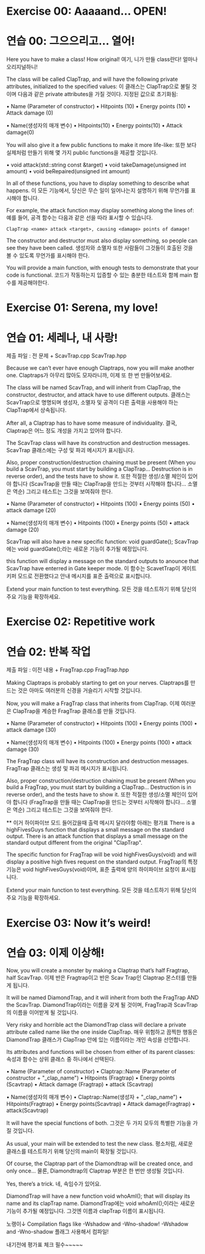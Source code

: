 # Exercise 00: Aaaaand... OPEN!
# 연습 00: 그으으리고... 열어!

Here you have to make a class! How original!
여기, 니가 만들 class란다! 얼마나 오리지널하니!

The class will be called ClapTrap, and will have the following private attributes, initialized to the specified values:
이 클래스는 ClapTrap으로 불릴 것이며 다음과 같은 private attributes을 가질 것이다. 지정된 값으로 초기화됨:

• Name (Parameter of constructor)
• Hitpoints (10)
• Energy points (10)
• Attack damage (0)

• Name(생성자의 매개 변수)
• Hitpoints(10)
• Energy points(10)
• Attack damage(0)

You will also give it a few public functions to make it more life-like:
또한 보다 실제처럼 만들기 위해 몇 가지 public functions을 제공할 것입니다.

• void attack(std::string const &target)
• void takeDamage(unsigned int amount)
• void beRepaired(unsigned int amount)

In all of these functions, you have to display something to describe what happens.
이 모든 기능에서, 당신은 무슨 일이 일어나는지 설명하기 위해 무언가를 표시해야 합니다.

For example, the attack function may display something along the lines of:
예를 들어, 공격 함수는 다음과 같은 선을 따라 표시할 수 있습니다.

`ClapTrap <name> attack <target>, causing <damage> points of damage!`

The constructor and destructor must also display something, so people can see they have been called.
생성자와 소멸자 또한 사람들이 그것들이 호출된 것을 볼 수 있도록 무언가를 표시해야 한다.

You will provide a main function, with enough tests to demonstrate that your code is functional.
코드가 작동하는지 입증할 수 있는 충분한 테스트와 함께 main 함수를 제공해야한다.

# Exercise 01: Serena, my love!
# 연습 01: 세레나, 내 사랑!

제출 파일 : 전 문제 +  ScavTrap.cpp ScavTrap.hpp

Because we can’t ever have enough Claptraps, now you will make another one.
Claptraps가 아무리 많아도 모자라니까, 이제 또 한 번 만들어보세요.

The class will be named ScavTrap, and will inherit from ClapTrap, the constructor, destructor, and attack have to use different outputs. 
클래스는 ScavTrap으로 명명되며 생성자, 소멸자 및 공격이 다른 출력을 사용해야 하는 ClapTrap에서 상속됩니다.

After all, a Claptrap has to have some measure of individuality.
결국, Claptrap은 어느 정도 개성을 가지고 있어야 합니다.

The ScavTrap class will have its construction and destruction messages.
ScavTrap 클래스에는 구성 및 파괴 메시지가 표시됩니다.

Also, proper construction/destruction chaining must be present
(When you build a ScavTrap, you must start by building a ClapTrap... Destruction is in reverse order),
and the tests have to show it.
또한 적절한 생성/소멸 체인이 있어야 합니다
(ScavTrap을 만들 때는 ClapTrap을 만드는 것부터 시작해야 합니다... 소멸은 역순)
그리고 테스트는 그것을 보여줘야 한다.

• Name (Parameter of constructor)
• Hitpoints (100)
• Energy points (50)
• attack damage (20)

• Name(생성자의 매개 변수)
• Hitpoints (100)
• Energy points (50)
• attack damage (20)


ScavTrap will also have a new specific function: void guardGate();
ScavTrap에는 void guardGate();라는 새로운 기능이 추가될 예정입니다.

this function will display a message on the standard outputs to anounce that ScavTrap have enterred in Gate keeper mode.
이 함수는 ScavetTrap이 게이트 키퍼 모드로 전환했다고 안내 메시지를 표준 출력으로 표시합니다.

Extend your main function to test everything.
모든 것을 테스트하기 위해 당신의 주요 기능을 확장하세요.




# Exercise 02: Repetitive work
# 연습 02: 반복 작업

제출 파일 : 이전 내용 + FragTrap.cpp FragTrap.hpp

Making Claptraps is probably starting to get on your nerves.
Claptraps를 만드는 것은 아마도 여러분의 신경을 거슬리기 시작할 것입니다.

Now, you will make a FragTrap class that inherits from ClapTrap.
이제 여러분은 ClapTrap을 계승한 FragTrap 클래스를 만들 것입니다.

• Name (Parameter of constructor)
• Hitpoints (100)
• Energy points (100)
• attack damage (30)

• Name(생성자의 매개 변수)
• Hitpoints (100)
• Energy points (100)
• attack damage (30)

The FragTrap class will have its construction and destruction messages.
FragTrap 클래스는 생성 및 파괴 메시지가 표시됩니다.

Also, proper construction/destruction chaining must be present
(When you build a FragTrap, you must start by building a ClapTrap... Destruction is in reverse order),
and the tests have to show it.
또한 적절한 생성/소멸 체인이 있어야 합니다
(FragTrap을 만들 때는 ClapTrap을 만드는 것부터 시작해야 합니다... 소멸은 역순)
그리고 테스트는 그것을 보여줘야 한다.


** 이거 하이파이브 모드 들어갔을때 출력 메시지 달라야함
아래는 평가표
There is a highFivesGuys function that displays a small message on the standard output.
There is an attack function that displays a small message on the standard output different
from the original "ClapTrap".




The specific function for FragTrap will be void highFivesGuys(void) and will display a positive high fives request on the standard output.
FragTrap의 특정 기능은 void highFivesGuys(void)이며, 표준 출력에 양의 하이파이브 요청이 표시됩니다.

Extend your main function to test everything.
모든 것을 테스트하기 위해 당신의 주요 기능을 확장하세요.




# Exercise 03: Now it’s weird!
# 연습 03: 이제 이상해!

Now, you will create a monster by making a Claptrap that’s half Fragtrap, half ScavTrap.
이제 반은 Fragtrap이고 반은 Scav Trap인 Claptrap 몬스터를 만들게 됩니다.

It will be named DiamondTrap, and it will inherit from both the FragTrap AND the ScavTrap.
DiamondTrap이라는 이름을 갖게 될 것이며, FragTrap과 ScavTrap의 이름을 이어받게 될 것입니다.

Very risky and horrible act the DiamondTrap class will declare a private attribute called name like the one inside ClapTrap.
매우 위험하고 끔찍한 행동은 DiamondTrap 클래스가 ClapTrap 안에 있는 이름이라는 개인 속성을 선언합니다.

Its attributes and functions will be chosen from either of its parent classes:
속성과 함수는 상위 클래스 중 하나에서 선택된다.

• Name (Parameter of constructor)
• Claptrap::Name (Parameter of constructor + "_clap_name")
• Hitpoints (Fragtrap)
• Energy points (Scavtrap)
• Attack damage (Fragtrap)
• attack (Scavtrap)

• Name(생성자의 매개 변수)
• Claptrap::Name(생성자 + "_clap_name")
• Hitpoints(Fragtrap)
• Energy points(Scavtrap)
• Attack damage(Fragtrap)
• attack(Scavtrap)

It will have the special functions of both.
그것은 두 가지 모두의 특별한 기능을 가질 것입니다.

As usual, your main will be extended to test the new class.
평소처럼, 새로운 클래스를 테스트하기 위해 당신의 main이 확장될 것입니다.

Of course, the Claptrap part of the Diamondtrap will be created once, and only once...
물론, Diamondtrap의 Claptrap 부분은 한 번만 생성될 것입니다.

Yes, there’s a trick.
네, 속임수가 있어요.

DiamondTrap will have a new function void whoAmI(); that will display its name and its clapTrap name.
DiamondTrap에는 void whoAmI();이라는 새로운 기능이 추가될 예정입니다. 그것엔 이름과 clapTrap 이름이 표시됩니다.

노랭이↓
Compilation flags like -Wshadow and -Wno-shadow!
-Wshadow and -Wno-shadow 플래그 사용해서 컴파일!


내기전에 평가표 체크 필수~~~~~